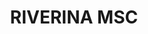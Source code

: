 ---
lastmod: '2025-04-06T06:05:20+00:00'
latitude: -35.059334
layout: suburb
longitude: 147.351953
postcode: '2678'
state: NSW
title: RIVERINA MSC
url: /nsw/riverina-msc/
---